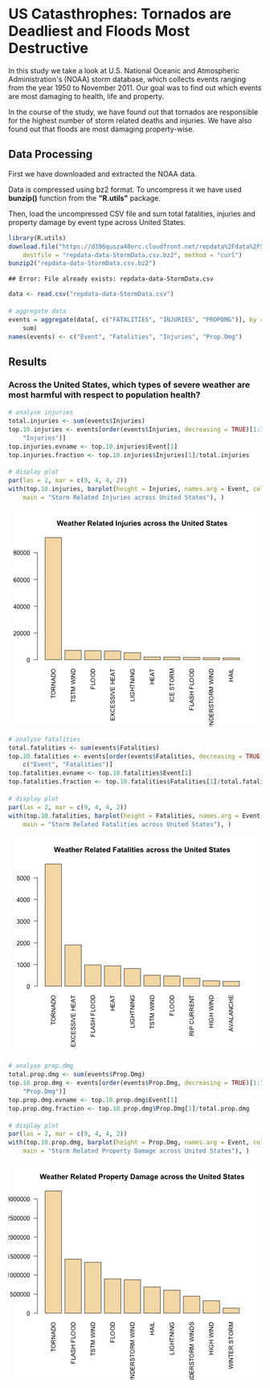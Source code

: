 US Catasthrophes: Tornados are Deadliest and Floods Most Destructive
====================================================================

In this study we take a look at U.S. National Oceanic and Atmospheric
Administration's (NOAA) storm database, which collects events ranging
from the year 1950 to November 2011. Our goal was to find out which
events are most damaging to health, life and property.

In the course of the study, we have found out that tornados are responsible
for the highest number of storm related deaths and injuries.
We have also found out that floods are most damaging property-wise.

Data Processing
---------------

First we have downloaded and extracted the NOAA data.

Data is compressed using bz2 format. To uncompress it we have used **bunzip()**
function from the **"R.utils"** package.

Then, load the uncompressed CSV file and sum total fatalities, injuries
and property damage by event type across United States.


```r
library(R.utils)
download.file("https://d396qusza40orc.cloudfront.net/repdata%2Fdata%2FStormData.csv.bz2", 
    destfile = "repdata-data-StormData.csv.bz2", method = "curl")
bunzip2("repdata-data-StormData.csv.bz2")
```

```
## Error: File already exists: repdata-data-StormData.csv
```

```r
data <- read.csv("repdata-data-StormData.csv")

# aggregate data
events = aggregate(data[, c("FATALITIES", "INJURIES", "PROPDMG")], by = list(data$EVTYPE), 
    sum)
names(events) <- c("Event", "Fatalities", "Injuries", "Prop.Dmg")
```


Results
-------

### Across the United States, which types of severe weather are most harmful with respect to population health?


```r
# analyse injuries
total.injuries <- sum(events$Injuries)
top.10.injuries <- events[order(events$Injuries, decreasing = TRUE)[1:10], c("Event", 
    "Injuries")]
top.injuries.evname <- top.10.injuries$Event[1]
top.injuries.fraction <- top.10.injuries$Injuries[1]/total.injuries

# display plot
par(las = 2, mar = c(9, 4, 4, 2))
with(top.10.injuries, barplot(height = Injuries, names.arg = Event, col = "wheat", 
    main = "Storm Related Injuries across United States"), )
```

![plot of chunk injuries](figure/injuries.png) 




```r
# analyse fatalities
total.fatalities <- sum(events$Fatalities)
top.10.fatalities <- events[order(events$Fatalities, decreasing = TRUE)[1:10], 
    c("Event", "Fatalities")]
top.fatalities.evname <- top.10.fatalities$Event[1]
top.fatalities.fraction <- top.10.fatalities$Fatalities[1]/total.fatalities

# display plot
par(las = 2, mar = c(9, 4, 4, 2))
with(top.10.fatalities, barplot(height = Fatalities, names.arg = Event, col = "wheat", 
    main = "Storm Related Fatalities across United States"), )
```

![plot of chunk fatalities](figure/fatalities.png) 






```r
# analyse prop.dmg
total.prop.dmg <- sum(events$Prop.Dmg)
top.10.prop.dmg <- events[order(events$Prop.Dmg, decreasing = TRUE)[1:10], c("Event", 
    "Prop.Dmg")]
top.prop.dmg.evname <- top.10.prop.dmg$Event[1]
top.prop.dmg.fraction <- top.10.prop.dmg$Prop.Dmg[1]/total.prop.dmg

# display plot
par(las = 2, mar = c(9, 4, 4, 2))
with(top.10.prop.dmg, barplot(height = Prop.Dmg, names.arg = Event, col = "wheat", 
    main = "Storm Related Property Damage across United States"), )
```

![plot of chunk prop.dmg](figure/prop_dmg.png) 

